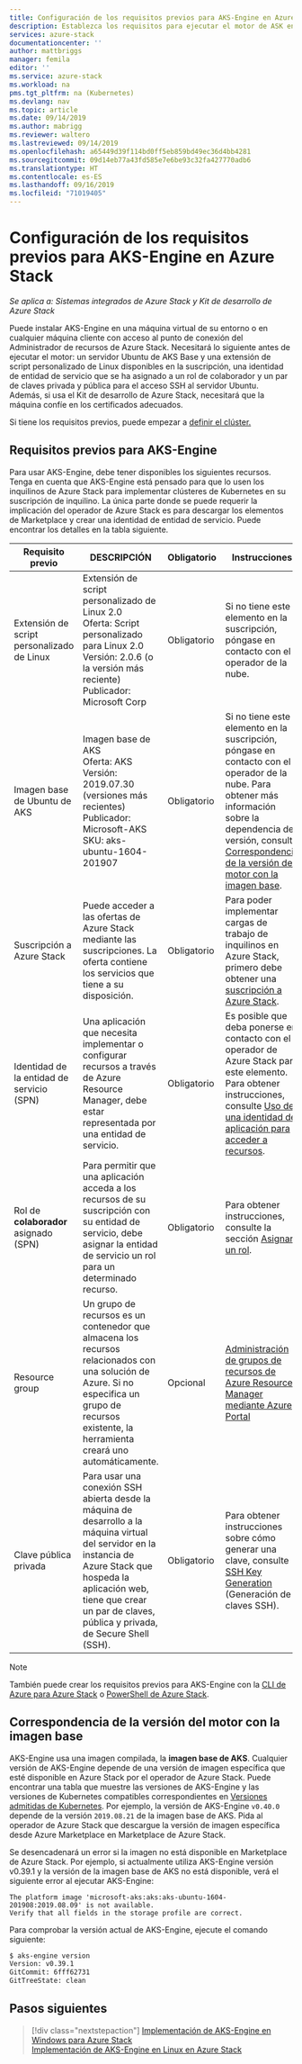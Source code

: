```yaml
---
title: Configuración de los requisitos previos para AKS-Engine en Azure Stack | Microsoft Docs
description: Establezca los requisitos para ejecutar el motor de ASK en Azure Stack.
services: azure-stack
documentationcenter: ''
author: mattbriggs
manager: femila
editor: ''
ms.service: azure-stack
ms.workload: na
pms.tgt_pltfrm: na (Kubernetes)
ms.devlang: nav
ms.topic: article
ms.date: 09/14/2019
ms.author: mabrigg
ms.reviewer: waltero
ms.lastreviewed: 09/14/2019
ms.openlocfilehash: a65449d39f114bd0ff5eb859bd49ec36d4bb4281
ms.sourcegitcommit: 09d14eb77a43fd585e7e6be93c32fa427770adb6
ms.translationtype: HT
ms.contentlocale: es-ES
ms.lasthandoff: 09/16/2019
ms.locfileid: "71019405"
---
```

# <a name="set-up-the-prerequisites-for-the-aks-engine-on-azure-stack"></a>Configuración de los requisitos previos para AKS-Engine en Azure Stack

*Se aplica a: Sistemas integrados de Azure Stack y Kit de desarrollo de Azure Stack*

Puede instalar AKS-Engine en una máquina virtual de su entorno o en cualquier máquina cliente con acceso al punto de conexión del Administrador de recursos de Azure Stack. Necesitará lo siguiente antes de ejecutar el motor: un servidor Ubuntu de AKS Base y una extensión de script personalizado de Linux disponibles en la suscripción, una identidad de entidad de servicio que se ha asignado a un rol de colaborador y un par de claves privada y pública para el acceso SSH al servidor Ubuntu. Además, si usa el Kit de desarrollo de Azure Stack, necesitará que la máquina confíe en los certificados adecuados.

Si tiene los requisitos previos, puede empezar a [definir el clúster.](azure-stack-kubernetes-aks-engine-deploy-cluster.md)

## <a name="prerequisites-for-the-aks-engine"></a>Requisitos previos para AKS-Engine

Para usar AKS-Engine, debe tener disponibles los siguientes recursos. Tenga en cuenta que AKS-Engine está pensado para que lo usen los inquilinos de Azure Stack para implementar clústeres de Kubernetes en su suscripción de inquilino. La única parte donde se puede requerir la implicación del operador de Azure Stack es para descargar los elementos de Marketplace y crear una identidad de entidad de servicio. Puede encontrar los detalles en la tabla siguiente.

| Requisito previo | DESCRIPCIÓN | Obligatorio | Instrucciones |
| --- | --- | --- | --- |
| Extensión de script personalizado de Linux | Extensión de script personalizado de Linux 2.0<br>Oferta: Script personalizado para Linux 2.0<br>Versión: 2.0.6 (o la versión más reciente)<br>Publicador: Microsoft Corp | Obligatorio | Si no tiene este elemento en la suscripción, póngase en contacto con el operador de la nube. |
| Imagen base de Ubuntu de AKS | Imagen base de AKS<br>Oferta: AKS<br>Versión: 2019.07.30 (versiones más recientes)<br>Publicador: Microsoft-AKS<br>SKU: aks-ubuntu-1604-201907 | Obligatorio | Si no tiene este elemento en la suscripción, póngase en contacto con el operador de la nube. Para obtener más información sobre la dependencia de versión, consulte [Correspondencia de la versión del motor con la imagen base](#matching-engine-to-base-image-version). |
| Suscripción a Azure Stack | Puede acceder a las ofertas de Azure Stack mediante las suscripciones. La oferta contiene los servicios que tiene a su disposición. | Obligatorio | Para poder implementar cargas de trabajo de inquilinos en Azure Stack, primero debe obtener una [suscripción a Azure Stack](https://docs.microsoft.com/azure-stack/user/azure-stack-subscribe-services). |
| Identidad de la entidad de servicio (SPN) |  Una aplicación que necesita implementar o configurar recursos a través de Azure Resource Manager, debe estar representada por una entidad de servicio. | Obligatorio | Es posible que deba ponerse en contacto con el operador de Azure Stack para este elemento.  Para obtener instrucciones, consulte [Uso de una identidad de aplicación para acceder a recursos](https://docs.microsoft.com/azure-stack/operator/azure-stack-create-service-principals). |
| Rol de **colaborador** asignado (SPN) | Para permitir que una aplicación acceda a los recursos de su suscripción con su entidad de servicio, debe asignar la entidad de servicio un rol para un determinado recurso. | Obligatorio | Para obtener instrucciones, consulte la sección [Asignar un rol](https://docs.microsoft.com/azure-stack/operator/azure-stack-create-service-principals#assign-a-role). |
| Resource group | Un grupo de recursos es un contenedor que almacena los recursos relacionados con una solución de Azure. Si no especifica un grupo de recursos existente, la herramienta creará uno automáticamente. | Opcional | [Administración de grupos de recursos de Azure Resource Manager mediante Azure Portal](https://docs.microsoft.com/azure/azure-resource-manager/manage-resource-groups-portal) |
| Clave pública privada | Para usar una conexión SSH abierta desde la máquina de desarrollo a la máquina virtual del servidor en la instancia de Azure Stack que hospeda la aplicación web, tiene que crear un par de claves, pública y privada, de Secure Shell (SSH). | Obligatorio | Para obtener instrucciones sobre cómo generar una clave, consulte [SSH Key Generation](https://docs.microsoft.com/azure-stack/user/azure-stack-dev-start-howto-ssh-public-key) (Generación de claves SSH).|

> [!Note]  
> También puede crear los requisitos previos para AKS-Engine con la [CLI de Azure para Azure Stack](https://docs.microsoft.com/azure-stack/user/azure-stack-version-profiles-azurecli2) o [PowerShell de Azure Stack](https://docs.microsoft.com/azure-stack/operator/azure-stack-powershell-install).

## <a name="matching-engine-to-base-image-version"></a>Correspondencia de la versión del motor con la imagen base

AKS-Engine usa una imagen compilada, la **imagen base de AKS**. Cualquier versión de AKS-Engine depende de una versión de imagen específica que esté disponible en Azure Stack por el operador de Azure Stack. Puede encontrar una tabla que muestre las versiones de AKS-Engine y las versiones de Kubernetes compatibles correspondientes en [Versiones admitidas de Kubernetes](https://github.com/Azure/aks-engine/blob/master/docs/topics/azure-stack.md#supported-kubernetes-versions). Por ejemplo, la versión de AKS-Engine `v0.40.0` depende de la versión `2019.08.21` de la imagen base de AKS. Pida al operador de Azure Stack que descargue la versión de imagen específica desde Azure Marketplace en Marketplace de Azure Stack.

Se desencadenará un error si la imagen no está disponible en Marketplace de Azure Stack. Por ejemplo, si actualmente utiliza AKS-Engine versión v0.39.1 y la versión de la imagen base de AKS no está disponible, verá el siguiente error al ejecutar AKS-Engine: 

```Text  
The platform image 'microsoft-aks:aks:aks-ubuntu-1604-201908:2019.08.09' is not available. 
Verify that all fields in the storage profile are correct.
```

Para comprobar la versión actual de AKS-Engine, ejecute el comando siguiente:

```bash  
$ aks-engine version
Version: v0.39.1
GitCommit: 6fff62731
GitTreeState: clean
```

## <a name="next-steps"></a>Pasos siguientes

> [!div class="nextstepaction"]
> [Implementación de AKS-Engine en Windows para Azure Stack](azure-stack-kubernetes-aks-engine-deploy-windows.md)  
> [Implementación de AKS-Engine en Linux en Azure Stack](azure-stack-kubernetes-aks-engine-deploy-linux.md)